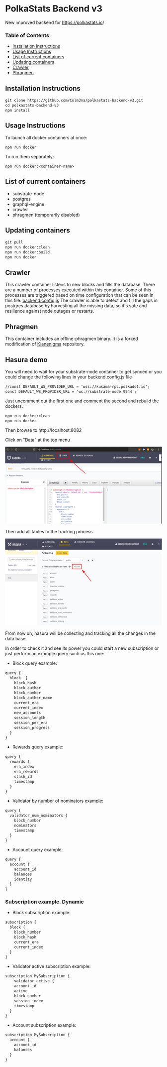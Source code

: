 # PolkaStats Backend v3

New improved backend for https://polkastats.io!

<!--ts-->

### Table of Contents

   * [Installation Instructions](#installation-instructions)
   * [Usage Instructions](#usage-instructions)
   * [List of current containers](#list-of-current-containers)
   * [Updating containers](#updating-containers)
   * [Crawler](#crawler)
   * [Phragmen](#phragmen)


<!--te-->

## Installation Instructions

```
git clone https://github.com/Colm3na/polkastats-backend-v3.git
cd polkastats-backend-v3
npm install
```

## Usage Instructions

To launch all docker containers at once:
```
npm run docker
```
To run them separately:
```
npm run docker:<container-name>
```

## List of current containers

- substrate-node
- postgres
- graphql-engine
- crawler
- phragmen  (temporarily disabled)

## Updating containers

```
git pull
npm run docker:clean
npm run docker:build
npm run docker
```

## Crawler

This crawler container listens to new blocks and fills the database. There are a number of processes executed within this container. Some of this processes are triggered based on time configuration that can be seen in this file: [backend.config.js](https://github.com/Colm3na/polkastats-backend-v3/blob/develop/backend.config.js)
The crawler is able to detect and fill the gaps in postgres database by harvesting all the missing data, so it's safe and resilience against node outages or restarts.

## Phragmen

This container includes an offline-phragmen binary. It is a forked modification of [Kianenigma](https://github.com/kianenigma/offline-phragmen) repository.

## Hasura demo

You will need to wait for your substrate-node container to get synced or you could change the following lines in your
backend.config.js file

```
//const DEFAULT_WS_PROVIDER_URL = 'wss://kusama-rpc.polkadot.io';
const DEFAULT_WS_PROVIDER_URL = 'ws://substrate-node:9944'; 
```

Just uncomment out the first one and comment the second and rebuild the dockers.

```
npm run docker:clean
npm run docker
```

Then browse to http://localhost:8082

Click on "Data" at the top menu

![](images/hasura-data.png)

Then add all tables to the tracking process

![](images/hasura-track.png)

From now on, hasura will be collecting and tracking all the changes in the data base.

In order to check it and see its power you could start a new subscription or just perform an example query such us this one:


- Block query example:
```
query {
  block  {
    block_hash
    block_author
    block_number
    block_author_name
    current_era
    current_index
    new_accounts
    session_length
    session_per_era
    session_progress
  }
}
```

- Rewards query example:
```
query {
  rewards {
    era_index
    era_rewards
    stash_id
    timestamp
  }
}
```

- Validator by number of nominators example:
```
query {
  validator_num_nominators {
    block_number
    nominators
    timestamp
  }
}
```

- Account query example:
```
query {
  account {
    account_id
    balances
    identity
  }
}
```

### Subscription example. Dynamic

- Block subscription example:
```
subscription {
  block {
    block_number
    block_hash
    current_era
    current_index
  }
}
```

- Validator active subscription example:
```
subscription MySubscription {
	validator_active {
    account_id
    active
    block_number
    session_index
    timestamp
  }
}
```

- Account subscription example:
```
subscription MySubscription {
  account {
    account_id
    balances
  }
}
```
